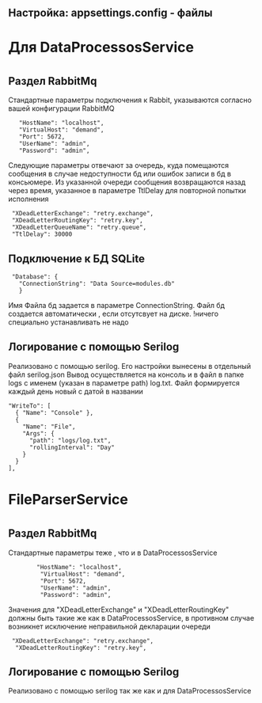 Настройка: appsettings.config - файлы
---

#
# Для DataProcessosService
#

##   Pаздел RabbitMq   

Cтандартные параметры подключения к Rabbit, указываются согласно вашей конфигурации RabbitMQ
```
   "HostName": "localhost",  
   "VirtualHost": "demand",   
   "Port": 5672,   
   "UserName": "admin",   
   "Password": "admin",
```
Следующие параметры отвечают за очередь, куда помещаются сообщения в случае недоступности бд или ошибок записи в бд в консьюмере.
Из указанной очереди сообщения возвращаются назад через время, указанное в параметре TtlDelay  для повторной попытки исполнения

   ```
    "XDeadLetterExchange": "retry.exchange",
    "XDeadLetterRoutingKey": "retry.key",    
    "XDeadLetterQueueName": "retry.queue",    
    "TtlDelay": 30000 
  ```


## Подключение к БД SQLite ##
```
 "Database": {
   "ConnectionString": "Data Source=modules.db"
   }
  ``` 
Имя Файла бд задается в параметре  ConnectionString. Файл бд создается автоматически , если отсутсвует на диске. 
!ничего специально устанавливать не надо

## Логирование с помощью Serilog ##
Реализовано с помощью serilog. 
Его настройки вынесены в отдельный файл serilog.json
Вывод осуществляется на консоль и в файл в папке logs с именем (указан в параметре path) log.txt. Файл формируется каждый день новый с датой в названии
```
"WriteTo": [
  { "Name": "Console" },
  {
    "Name": "File",
    "Args": {
      "path": "logs/log.txt",
      "rollingInterval": "Day"
    }
  }
],
```

#
# FileParserService
#
##   Раздел RabbitMq   ##
Стандартные параметры теже , что и в DataProcessosService
```
        "HostName": "localhost",        
         "VirtualHost": "demand",         
         "Port": 5672,       
         "UserName": "admin",         
         "Password": "admin",
  ``` 
   
Значения для  "XDeadLetterExchange" и  "XDeadLetterRoutingKey" должны быть такие же как в DataProcessosService, 
в противном случае возникнет исключение неправильной декларации очереди

  ```
   "XDeadLetterExchange": "retry.exchange",
    "XDeadLetterRoutingKey": "retry.key",
```

## Логирование с помощью Serilog ##
Реализовано с помощью serilog так же как и для DataProcessosService
